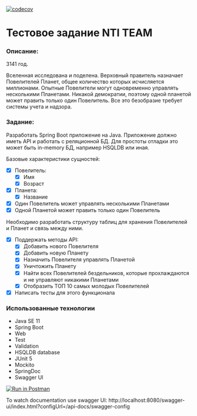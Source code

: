 [![codecov](https://codecov.io/gh/vadim01er/TestTaskNTITeam/branch/master/graph/badge.svg?token=TO0W5AU8FK)](https://codecov.io/gh/vadim01er/TestTaskNTITeam)

# Тестовое задание NTI TEAM

### Описание:
3141 год.

Вселенная исследована и поделена.
Верховный правитель назначает Повелителей Планет, общее количество которых исчисляется миллионами.
Опытные Повелители могут одновременно управлять несколькими Планетами. Никакой демократии, поэтому одной планетой может править только один Повелитель.
Все это безобразие требует системы учета и надзора.

### Задание:

Разработать Spring Boot приложение на Java.
Приложение должно иметь API и работать с реляционной БД. Для простоты отладки это может быть in-memory БД, например HSQLDB или иная.

Базовые характеристики сущностей:

- [X] Повелитель:
  - [X] Имя
  - [X] Возраст

- [X] Планета: 
  - [X] Название

- [X] Один Повелитель может управлять несколькими Планетами 
- [X] Одной Планетой может править только один Повелитель

Необходимо разработать структуру таблиц для хранения Повелителей и Планет и связь между ними.

- [X] Поддержать методы API:
  - [X] Добавить нового Повелителя
  - [X] Добавить новую Планету
  - [X] Назначить Повелителя управлять Планетой
  - [X] Уничтожить Планету
  - [X] Найти всех Повелителей бездельников, которые прохлаждаются и не управляют никакими Планетами
  - [X] Отобразить ТОП 10 самых молодых Повелителей 
- [X] Написать тесты для этого функционала

### Использованные технологии

*   Java SE 11
*   Spring Boot
  * Web
  * Test
  * Validation
*   HSQLDB database
*   JUnit 5
*   Mockito
*   SpringDoc
*   Swagger UI

[![Run in Postman](https://run.pstmn.io/button.svg)](https://app.getpostman.com/run-collection/14540131-618f7723-6782-4dbc-9a20-9a977e926e7d?action=collection%2Ffork&collection-url=entityId%3D14540131-618f7723-6782-4dbc-9a20-9a977e926e7d%26entityType%3Dcollection%26workspaceId%3Dffc67eab-7569-4483-abff-a4406e408be4)

To watch documentation use swagger UI: http://localhost:8080/swagger-ui/index.html?configUrl=/api-docs/swagger-config
